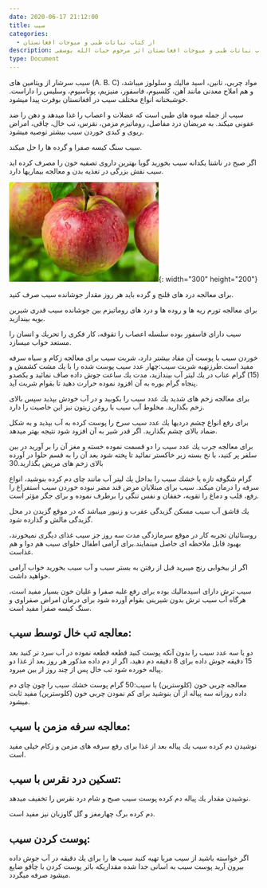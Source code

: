 ```yaml
---
date: 2020-06-17 21:12:00
title: سيب
categories:
  - از کتاب نباتات طبی و میوجات افغانستان
description: معرفی سيب از کتاب نباتات طبی و میوجات افغانستان اثر مرحوم حیات الله یوسفی
type: Document
---
```


سيب سرشار از ويتامين های (A. B. C) مواد چربی، تانين، اسيد ماليك و سلولوز ميباشد، و هم املاح معدنی مانند آهن، كلسيوم، فاسفور، منيزيم، پوتاسيوم، وسليس را داراست. خوشبختانه انواع مختلف سيب در افغانستان بوفرت پيدا ميشود.

سيب از جمله ميوه های طبی است كه عضلات و اعصاب را غذا ميدهد و دهن را ضد عفونی ميكند. به مريضان درد مفاصل، روماتيزم مزمن، نقرس، تب خال، چاقی، امراض ريوی و كبدی خوردن سيب بيشتر توصيه ميشود.

سيب سنگ كيسه صفرا و گرده ها را حل ميكند.

اگر صبح در ناشتا يكدانه سيب بخوريد گويا بهترين داروی تصفيه خون را مصرف كرده ايد سيب نقش بزرگی در تغذيه بدن و معالجه بيماريها دارد.

![](/uploads/سیب.jpg){: width="300" height="200"}

برای معالجه درد های قلنج و گرده بايد هر روز مقدار جوشانده سيب صرف كنيد.

برای معالجه تورم ريه ها و روده ها و درد های روماتيزم بين جوشانده سيب قدری شيرين بويه بيندازيد.

سيب دارای فاسفور بوده سلسله اعصاب را تقوقه، كار فكری را تحريك و انسان را مستعد خواب ميسازد.

خوردن سيب با پوست آن مفاد بيشتر دارد، شربت سيب برای معالجه زكام و سياه سرفه مفيد است.طرزتهيه شربت سيب:چهار عدد سيب پوست شده را با يك مشت كشمش و (15) گرام عناب در يك ليتر آب بيندازيد، مدت يك ساعت جوش داده صاف نمائید و يكصدو پنجاه گرام بوره به آن افزود نموده حرارت دهيد تا بقوام شربت آيد.

برای معالجه زخم های شديد يك عدد سيب را بكوبيد و در آب خودش بپذيد سپس بالای زخم بگذاريد. مخلوط آب سيب با روغن زيتون نيز اين خاصيت را دارد.

برای رفع انواع چشم درديها يك عدد سيب سرخ را پوست كرده به آب بپذيد و به شكل ضماد بالای چشم بگذاريد. اگر قدر شير به آن افزود شود نتيجه بهتر ميدهد.

برای معالجه جرب يك عدد سيب را دو قسمت نموده خسته و مغز آن را بر آوريد در بين سلفر پر كنيد، با نخ بسته زير خاكستر نمائید تا پخته شود بعد آن را به قسم حلوا در آورده بالای زخم های مريض بگذاريد.30

گرام شگوفه تازه يا خشك سيب را بداخل يك ليتر آب مانند چای دم كرده بنوشيد، انواع سرفه را درمان ميكند. سيب برای مبتلايان مرض قند مضر نبوده خوردن سيب استفراغ را رفع، قلب و دماغ را تقويه، خفقان و نفس تنگی را برطرف نموده و برای جگر مؤثر است.

يك قاشق آب سيب مسكن گزيدگی عقرب و زنبور ميباشد كه در موقع گزيدن در محل گزيدگی مالش و گذارده شود.

روستائیان تجربه كار در موقع سرمازدگی مدت سه روز جز سيب غذای ديگری نميخورند، بهبود قابل ملاحظه ای حاصل مينمايند.برای آرامی اطفال حلوای سيب هم دوا و هم غذاست.

اگر از بيخوابی رنج ميبريد قبل از رفتن به بستر سيب و آب سيب بخوريد خواب آرامی خواهيد داشت.

سيب ترش دارای اسيدماليك بوده برای رفع غلبه صفرا و غليان خون بسيار مفيد است، هرگاه آب سيب ترش بدون شيرينی بقوام آورده شود برای درمان امراض صفراوی و سنگ كيسه صفرا مفيد است.

## معالجه تب خال توسط سيب:

دو يا سه عدد سيب را بدون آنكه پوست كنيد قطعه قطعه نموده در آب سرد تر كنيد بعد 15 دقيقه جوش داده برای 8 دقيقه دم دهيد، اگر از دم داده مذكور هر روز بعد از غذا دو پياله خورده شود تب خال پس از چند روز از بين ميرود.

معالجه چربی خون (كلوسترين) با سيب:50 گرام پوست خشك سيب را چون چای دم داده روزانه سه پياله از آن بنوشيد برای كم نمودن چربی خون (كلوسترين) مفيد ثابت ميشود.

## معالجه سرفه مزمن با سيب:

نوشيدن دم كرده سيب يك پياله بعد از غذا برای رفع سرفه های مزمن و زكام خيلی مفيد است.

## تسكين درد نقرس با سيب:

نوشيدن مقدار يك پياله دم كرده پوست سيب صبح و شام درد نقرس را تخفيف ميدهد.

دم كرده برگ چهارمغز و گل گاوزبان نيز مفيد است.

## پوست كردن سيب:

اگر خواسته باشيد از سيب مربا تهيه كنيد سيب ها را برای يك دقيقه در آب جوش داده بيرون آريد پوست سيب به اسانی جدا شده مقداريكه باثر پوست كردن با چاقو ضايع ميشود صرفه ميگردد.